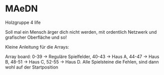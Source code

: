 ﻿# MAeDN

Holzgruppe 4 life

Soll mal ein Mensch ärger dich nicht werden, mit ordentlich Netzwerk und grafischer Oberfläche und so! 



Kleine Anleitung für die Arrays:

Array board: 0-39 -> Reguläre Spielfelder, 40-43 -> Haus A, 44-47 -> Haus B, 48-51 -> Haus C, 52-55 -> Haus D. 
Alle Spielsteine die Fehlen, sind dann wohl auf der Startposition 